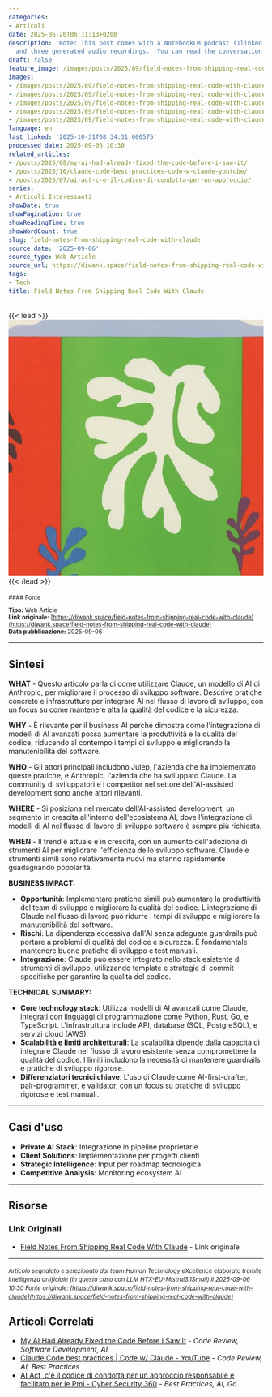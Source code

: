 ```yaml
---
categories:
- Articoli
date: 2025-06-20T06:11:13+0200
description: 'Note: This post comes with a NotebookLM podcast (1linked at the bottom),
  and three generated audio recordings.  You can read the conversation I had'
draft: false
feature_image: /images/posts/2025/09/field-notes-from-shipping-real-code-with-claude-featured.webp
images:
- /images/posts/2025/09/field-notes-from-shipping-real-code-with-claude-featured.webp
- /images/posts/2025/09/field-notes-from-shipping-real-code-with-claude-2.webp
- /images/posts/2025/09/field-notes-from-shipping-real-code-with-claude-3.webp
- /images/posts/2025/09/field-notes-from-shipping-real-code-with-claude-4.webp
- /images/posts/2025/09/field-notes-from-shipping-real-code-with-claude-5.webp
language: en
last_linked: '2025-10-31T08:34:31.600575'
processed_date: 2025-09-06 10:30
related_articles:
- /posts/2025/08/my-ai-had-already-fixed-the-code-before-i-saw-it/
- /posts/2025/10/claude-code-best-practices-code-w-claude-youtube/
- /posts/2025/07/ai-act-c-e-il-codice-di-condotta-per-un-approccio/
series:
- Articoli Interessanti
showDate: true
showPagination: true
showReadingTime: true
showWordCount: true
slug: field-notes-from-shipping-real-code-with-claude
source_date: '2025-09-06'
source_type: Web Article
source_url: https://diwank.space/field-notes-from-shipping-real-code-with-claude
tags:
- Tech
title: Field Notes From Shipping Real Code With Claude
---
```


{{< lead >}}
![diwank's space  avatar](/images/posts/2025/09/field-notes-from-shipping-real-code-with-claude-featured.webp)
{{< /lead >}}

<small>
#### Fonte

**Tipo:** Web Article  
**Link originale:** [https://diwank.space/field-notes-from-shipping-real-code-with-claude](https://diwank.space/field-notes-from-shipping-real-code-with-claude)  
**Data pubblicazione:** 2025-09-06

</small>

---

## Sintesi

**WHAT** - Questo articolo parla di come utilizzare Claude, un modello di AI di Anthropic, per migliorare il processo di sviluppo software. Descrive pratiche concrete e infrastrutture per integrare AI nel flusso di lavoro di sviluppo, con un focus su come mantenere alta la qualità del codice e la sicurezza.

**WHY** - È rilevante per il business AI perché dimostra come l'integrazione di modelli di AI avanzati possa aumentare la produttività e la qualità del codice, riducendo al contempo i tempi di sviluppo e migliorando la manutenibilità del software.

**WHO** - Gli attori principali includono Julep, l'azienda che ha implementato queste pratiche, e Anthropic, l'azienda che ha sviluppato Claude. La community di sviluppatori e i competitor nel settore dell'AI-assisted development sono anche attori rilevanti.

**WHERE** - Si posiziona nel mercato dell'AI-assisted development, un segmento in crescita all'interno dell'ecosistema AI, dove l'integrazione di modelli di AI nel flusso di lavoro di sviluppo software è sempre più richiesta.

**WHEN** - Il trend è attuale e in crescita, con un aumento dell'adozione di strumenti AI per migliorare l'efficienza dello sviluppo software. Claude e strumenti simili sono relativamente nuovi ma stanno rapidamente guadagnando popolarità.

**BUSINESS IMPACT:**
- **Opportunità**: Implementare pratiche simili può aumentare la produttività del team di sviluppo e migliorare la qualità del codice. L'integrazione di Claude nel flusso di lavoro può ridurre i tempi di sviluppo e migliorare la manutenibilità del software.
- **Rischi**: La dipendenza eccessiva dall'AI senza adeguate guardrails può portare a problemi di qualità del codice e sicurezza. È fondamentale mantenere buone pratiche di sviluppo e test manuali.
- **Integrazione**: Claude può essere integrato nello stack esistente di strumenti di sviluppo, utilizzando template e strategie di commit specifiche per garantire la qualità del codice.

**TECHNICAL SUMMARY:**
- **Core technology stack**: Utilizza modelli di AI avanzati come Claude, integrati con linguaggi di programmazione come Python, Rust, Go, e TypeScript. L'infrastruttura include API, database (SQL, PostgreSQL), e servizi cloud (AWS).
- **Scalabilità e limiti architetturali**: La scalabilità dipende dalla capacità di integrare Claude nel flusso di lavoro esistente senza compromettere la qualità del codice. I limiti includono la necessità di mantenere guardrails e pratiche di sviluppo rigorose.
- **Differenziatori tecnici chiave**: L'uso di Claude come AI-first-drafter, pair-programmer, e validator, con un focus su pratiche di sviluppo rigorose e test manuali.

---

## Casi d'uso

- **Private AI Stack**: Integrazione in pipeline proprietarie
- **Client Solutions**: Implementazione per progetti clienti
- **Strategic Intelligence**: Input per roadmap tecnologica
- **Competitive Analysis**: Monitoring ecosystem AI

---



## Risorse

### Link Originali
- [Field Notes From Shipping Real Code With Claude](https://diwank.space/field-notes-from-shipping-real-code-with-claude) - Link originale


---

*<small>Articolo segnalato e selezionato dal team Human Technology eXcellence elaborato tramite intelligenza artificiale (in questo caso con LLM HTX-EU-Mistral3.1Small) il 2025-09-06 10:30
Fonte originale: [https://diwank.space/field-notes-from-shipping-real-code-with-claude](https://diwank.space/field-notes-from-shipping-real-code-with-claude)</small>*

## Articoli Correlati

- [My AI Had Already Fixed the Code Before I Saw It](/posts/2025/08/my-ai-had-already-fixed-the-code-before-i-saw-it/) - *Code Review, Software Development, AI*
- [Claude Code best practices | Code w/ Claude - YouTube](/posts/2025/10/claude-code-best-practices-code-w-claude-youtube/) - *Code Review, AI, Best Practices*
- [AI Act, c'è il codice di condotta per un approccio responsabile e facilitato per le Pmi - Cyber Security 360](/posts/2025/07/ai-act-c-e-il-codice-di-condotta-per-un-approccio/) - *Best Practices, AI, Go*